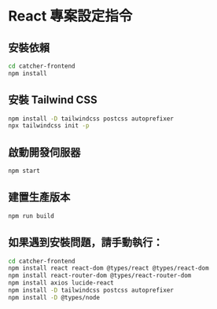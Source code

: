 # React 專案設定指令

## 安裝依賴
```bash
cd catcher-frontend
npm install
```

## 安裝 Tailwind CSS
```bash
npm install -D tailwindcss postcss autoprefixer
npx tailwindcss init -p
```

## 啟動開發伺服器
```bash
npm start
```

## 建置生產版本
```bash
npm run build
```

## 如果遇到安裝問題，請手動執行：
```bash
cd catcher-frontend
npm install react react-dom @types/react @types/react-dom
npm install react-router-dom @types/react-router-dom
npm install axios lucide-react
npm install -D tailwindcss postcss autoprefixer
npm install -D @types/node
```
